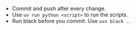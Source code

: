 - Commit and push after every change.
- Use `uv run python <script>` to run the scripts.
- Run black before you commit. Use `uvx black .`.